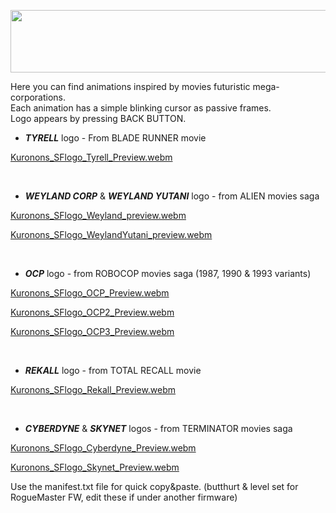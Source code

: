 <p align="center">
<img width="1000" height="100" src="https://user-images.githubusercontent.com/110337784/194729566-0020debb-ad0e-4311-a3d5-3386953862ee.jpg">
</p>

Here you can find animations inspired by movies futuristic mega-corporations.<BR>
Each animation has a simple blinking cursor as passive frames.<BR>
Logo appears by pressing BACK BUTTON.<BR>

- ___TYRELL___ logo - From BLADE RUNNER movie

[Kuronons_SFlogo_Tyrell_Preview.webm](https://user-images.githubusercontent.com/110337784/193908556-dcc1acca-9f79-496f-8b9c-1ad938223e5d.webm) 

<BR>

- ___WEYLAND CORP___ & ___WEYLAND YUTANI___ logo - from ALIEN movies saga
    
[Kuronons_SFlogo_Weyland_preview.webm](https://user-images.githubusercontent.com/110337784/194727796-0679e240-1673-48a0-9c9d-4e94542aac79.webm)
    
[Kuronons_SFlogo_WeylandYutani_preview.webm](https://user-images.githubusercontent.com/110337784/194728680-bc6469af-57c3-4cf0-a131-b1997db4bd2a.webm)
    
<BR>
    
- ___OCP___ logo - from ROBOCOP movies saga (1987, 1990 & 1993 variants)
    
[Kuronons_SFlogo_OCP_Preview.webm](https://user-images.githubusercontent.com/110337784/194728540-e4a4c997-72b2-455a-8de1-4d4a6ef6daa9.webm)

[Kuronons_SFlogo_OCP2_Preview.webm](https://user-images.githubusercontent.com/110337784/194722975-73c2122f-ca72-401f-8d88-04009a45a076.webm)

[Kuronons_SFlogo_OCP3_Preview.webm](https://user-images.githubusercontent.com/110337784/194718158-b1d37d91-9e27-4f01-852d-957636e23028.webm)
    
<BR>
    
- ___REKALL___ logo - from TOTAL RECALL movie
    
[Kuronons_SFlogo_Rekall_Preview.webm](https://user-images.githubusercontent.com/110337784/193909274-5036edbe-14bc-4383-9634-4623872b2161.webm)
    
<BR>
    
- ___CYBERDYNE___ & ___SKYNET___ logos - from TERMINATOR movies saga
    
[Kuronons_SFlogo_Cyberdyne_Preview.webm](https://user-images.githubusercontent.com/110337784/194728643-be08702e-00e2-447e-a39e-b86b64744e3a.webm)

[Kuronons_SFlogo_Skynet_Preview.webm](https://user-images.githubusercontent.com/110337784/194728653-9ec40fc7-1dfd-4bed-82d2-339fc3ab5ed5.webm)

Use the manifest.txt file for quick copy&paste. (butthurt & level set for RogueMaster FW, edit these if under another firmware)
